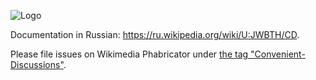 ![Logo](https://upload.wikimedia.org/wikipedia/commons/thumb/c/c9/Convenient_Discussions_English_logo_2.svg/407px-Convenient_Discussions_English_logo_2.svg.png)

Documentation in Russian: https://ru.wikipedia.org/wiki/U:JWBTH/CD.

Please file issues on Wikimedia Phabricator under [the tag "Convenient-Discussions"](https://phabricator.wikimedia.org/tag/convenient-discussions/).
